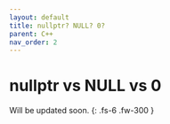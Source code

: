 ```yaml
---
layout: default
title: nullptr? NULL? 0?
parent: C++
nav_order: 2
---
```


# nullptr vs NULL vs 0

Will be updated soon.
{: .fs-6 .fw-300 }
